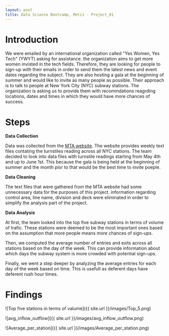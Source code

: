 ```yaml
---
layout: post
title: Data Science Bootcamp, Metis - Project_01
---
```


# Introduction

We were emailed by an international organization called "Yes Women, Yes Tech" (YWYT) asking for assistance. the organization aims to get more women invisted in the tech fields. Therefore, they are looking for people to sign-up with their emails in order to send them the latest news and event dates regarding the subject. They are also hosting a gala at the beginning of summer and would like to invite as many people as possible. Their approach is to talk to people at New York City (NYC) subway stations. The organization is asking us to provide them with recomindations reagrding locations, dates and times in which they would have more chances of success.

# Steps

**Data Collection**

Data was collected from the [MTA website](http://web.mta.info/developers/turnstile.html). The website provides weekly text files contating the turnstiles reading across all NYC stations. The team decided to look into data files with turnstile readings starting from May 4th and up to June 1st. This because the gala is being held at the beginning of summer and the month pior to that would be the best time to invite poeple.

**Data Cleaning**

The text files that were gathered from the MTA website had some unnecessary data for the purposes of this project. information regarding control area, line name, division and deck were eliminated in order to simplify the analysis part of the project.

**Data Analysis**

At first, the team looked into the top five subway stations in terms of volume of trafic. These stations were deemed to be the most important ones based on the assumption that more people means more chances of sign-ups.

  Then, we computed the average number of entries and exits across all stations based on the day of the week. This can provide information about which days the subway system is more crowded with potential sign-ups.
  
  Finally, we went a step deeper by analyzing the average entries for each day of the week based on time. This is usefull as deferent days have deferent rush hour times.
  
# Findings

![Top five stations in terms of valume]({{ site.url }}/images/Top_5.png)

![avg_inflow_outflow]({{ site.url }}/images/avg_inflow_outflow.png)

![Average_per_station]({{ site.url }}/images/Average_per_station.png)
